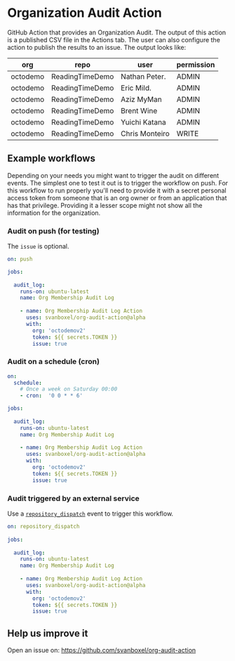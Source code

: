 # Organization Audit Action

GitHub Action that provides an Organization Audit. The output of this action is a published CSV file in the Actions tab. The user can also configure the action to publish the results to an issue. The output looks like:

| org      | repo                   | user                  | permission | 
|----------|------------------------|-----------------------|------------| 
| octodemo | ReadingTimeDemo        | Nathan Peter.         | ADMIN      | 
| octodemo | ReadingTimeDemo        | Eric Mild.            | ADMIN      | 
| octodemo | ReadingTimeDemo        | Aziz MyMan            | ADMIN      | 
| octodemo | ReadingTimeDemo        | Brent Wine            | ADMIN      | 
| octodemo | ReadingTimeDemo        | Yuichi Katana         | ADMIN      | 
| octodemo | ReadingTimeDemo        | Chris Monteiro        | WRITE      |

## Example workflows

Depending on your needs you might want to trigger the audit on different events. The simplest one to test it out is to trigger the workflow on push. For this workflow to run properly you'll need to provide it with a secret personal access token from someone that is an org owner or from an application that has that privilege. Providing it a lesser scope might not show all the information for the organization.

### Audit on push (for testing)

The `issue` is optional. 

```yml
on: push

jobs:
  
  audit_log:
    runs-on: ubuntu-latest
    name: Org Membership Audit Log
        
    - name: Org Membership Audit Log Action
      uses: svanboxel/org-audit-action@alpha   
      with:
        org: 'octodemov2'
        token: ${{ secrets.TOKEN }}
        issue: true
```

### Audit on a schedule (cron)

```yml
on:
  schedule:   
    # Once a week on Saturday 00:00
    - cron:  '0 0 * * 6'

jobs:
  
  audit_log:
    runs-on: ubuntu-latest
    name: Org Membership Audit Log
        
    - name: Org Membership Audit Log Action
      uses: svanboxel/org-audit-action@alpha
      with:
        org: 'octodemov2'
        token: ${{ secrets.TOKEN }}
        issue: true
```

### Audit triggered by an external service

Use a [`repository_dispatch`](https://developer.github.com/v3/repos/#create-a-repository-dispatch-event) event to trigger this workflow.

```yml
on: repository_dispatch
  
jobs:
  
  audit_log:
    runs-on: ubuntu-latest
    name: Org Membership Audit Log
        
    - name: Org Membership Audit Log Action
      uses: svanboxel/org-audit-action@alpha
      with:
        org: 'octodemov2'
        token: ${{ secrets.TOKEN }}
        issue: true
```

## Help us improve it

Open an issue on: https://github.com/svanboxel/org-audit-action
